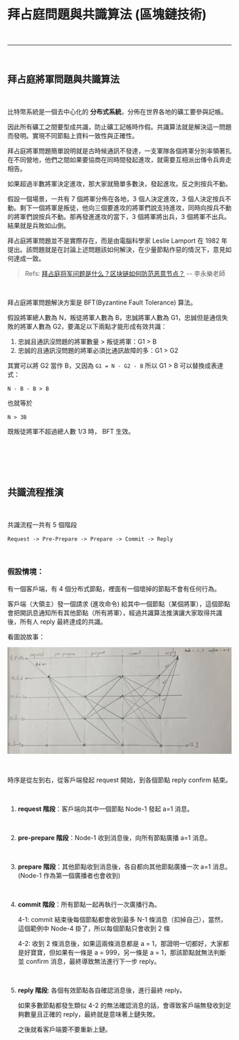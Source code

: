 # 拜占庭問題與共識算法 (區塊鏈技術)

<br>

---

<br>

## 拜占庭將軍問題與共識算法

<br>

比特幣系統是一個去中心化的 __分布式系統__，分佈在世界各地的礦工要參與記帳。

因此所有礦工之間要型成共識，防止礦工記帳時作假。共識算法就是解決這一問題而發明。實現不同節點上資料一致性與正確性。

拜占庭將軍問題簡單說明就是古時候通訊不發達，一支軍隊各個將軍分別率領著扎在不同營地，他們之間如果要協商在同時間發起進攻，就需要互相派出傳令兵奔走相告。

如果超過半數將軍決定進攻，那大家就簡單多數決，發起進攻。反之則按兵不動。

假設一個場景，一共有 7 個將軍分佈在各地，3 個人決定進攻，3 個人決定按兵不動。剩下一個將軍是叛徒，他向三個要進攻的將軍們說支持進攻，同時向按兵不動的將軍們說按兵不動。那再發進進攻的當下，3 個將軍將出兵，3 個將軍不出兵。結果就是兵敗如山倒。

拜占庭將軍問題並不是實際存在，而是由電腦科學家 Leslie Lamport 在 1982 年提出。該問題就是在討論上述問題該如何解決，在少量節點作惡的情況下，意見如何達成一致。

> Refs: [拜占庭将军问题是什么？区块链如何防范恶意节点？](https://www.bilibili.com/video/BV1yJ411v7xV/?spm_id_from=333.337.search-card.all.click&vd_source=9780a181ac9f1fee5f680f255ee5bc73) -- 李永樂老師 

<br>

拜占庭將軍問題解決方案是 BFT(Byzantine Fault Tolerance) 算法。

假設將軍總人數為 N，叛徒將軍人數為 B，忠誠將軍人數為 G1，忠誠但是通信失敗的將軍人數為 G2，要滿足以下兩點才能形成有效共識：

1. 忠誠且通訊沒問題的將軍數量 > 叛徒將軍：G1 > B
2. 忠誠的且通訊沒問題的將軍必須比通訊故障的多：G1 > G2

其實可以將 G2 當作 B，又因為 `G1 = N - G2 - B` 所以 G1 > B 可以替換成表達式：

    N - B - B > B

也就等於

    N > 3B

既叛徒將軍不超過總人數 1/3 時， BFT 生效。

<br>
<br>
<br>
<br>

## 共識流程推演

<br>

共識流程一共有 5 個階段 

    Request -> Pre-Prepare -> Prepare -> Commit -> Reply


<br>

### 假設情境：

有一個客戶端，有 4 個分布式節點，裡面有一個壞掉的節點不會有任何行為。

客戶端（大領主）發一個請求 (進攻命令) 給其中一個節點（某個將軍），這個節點會把開訊息通知所有其他節點（所有將軍），經過共識算法推演讓大家取得共識後，所有人 reply 最終達成的共識。

看圖說故事：

![1](imgs/1.jpg)

<br>

時序是從左到右，從客戶端發起 request 開始，到各個節點 reply confirm 結束。

<br>

1. __request 階段__：客戶端向其中一個節點 Node-1 發起 a=1 消息。

<br>

2. __pre-prepare 階段__：Node-1 收到消息後，向所有節點廣播 a=1 消息。

<br>

3. __prepare 階段__：其他節點收到消息後，各自都向其他節點廣播一次 a=1 消息。(Node-1 作為第一個廣播者也會收到)

<br>

4. __commit 階段__：所有節點一起再執行一次廣播行為。

    4-1: commit 結束後每個節點都會收到最多 N-1 條消息（扣掉自己），當然，這個範例中 Node-4 掛了，所以每個節點只會收到 2 條

    4-2: 收到 2 條消息後，如果這兩條消息都是 a = 1，那證明一切都好，大家都是好寶寶，但如果有一條是 a = 999，另一條是 a = 1，那該節點就無法判斷並 confirm 消息，最終導致無法進行下一步 reply。

    <br>

5. __reply 階段__: 各個有效節點各自確認消息後，進行最終 reply。

    如果多數節點都發生類似 4-2 的無法確認消息的話，會導致客戶端無發收到足夠數量且正確的 reply，最終就是意味著上鏈失敗。
    
    之後就看客戶端要不要重新上鏈。

